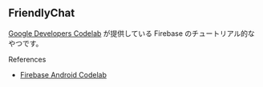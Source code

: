 ## FriendlyChat
[Google Developers Codelab](https://codelabs.developers.google.com/) が提供している Firebase のチュートリアル的なやつです。

References
- [Firebase Android Codelab](https://codelabs.developers.google.com/codelabs/firebase-android/index.html?index=..%2F..%2Findex#0)
